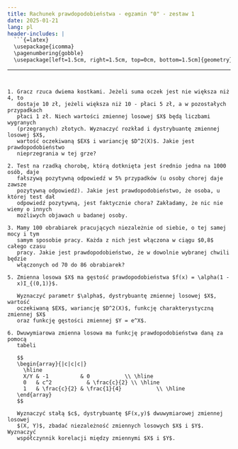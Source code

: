 ```yaml
---
title: Rachunek prawdopodobieństwa - egzamin "0" - zestaw 1
date: 2025-01-21
lang: pl
header-includes: |
  ```{=latex}
  \usepackage{icomma}
  \pagenumbering{gobble}
  \usepackage[left=1.5cm, right=1.5cm, top=0cm, bottom=1.5cm]{geometry}
  ```
---
```


1. Gracz rzuca dwiema kostkami. Jeżeli suma oczek jest nie większa niż 4, to
   dostaje 10 zł, jeżeli większa niż 10 - płaci 5 zł, a w pozostałych przypadkach
   płaci 1 zł. Niech wartości zmiennej losowej $X$ będą liczbami wygranych
   (przegranych) złotych. Wyznaczyć rozkład i dystrybuantę zmiennej losowej $X$,
   wartość oczekiwaną $EX$ i wariancję $D^2(X)$. Jakie jest prawdopodobieństwo
   nieprzegrania w tej grze?

2. Test na rzadką chorobę, którą dotknięta jest średnio jedna na 1000 osób, daje
   fałszywą pozytywną odpowiedź w 5% przypadków (u osoby chorej daje zawsze
   pozytywną odpowiedź). Jakie jest prawdopodobieństwo, że osoba, u której test dał
   odpowiedź pozytywną, jest faktycznie chora? Zakładamy, że nic nie wiemy o innych
   możliwych objawach u badanej osoby.

3. Mamy 100 obrabiarek pracujących niezależnie od siebie, o tej samej mocy i tym
   samym sposobie pracy. Każda z nich jest włączona w ciągu $0,8$ całego czasu
   pracy. Jakie jest prawdopodobieństwo, że w dowolnie wybranej chwili będzie
   włączonych od 70 do 86 obrabiarek?

5. Zmienna losowa $X$ ma gęstość prawdopodobieństwa $f(x) = \alpha(1 -
   x)I_{(0,1)}$.

   Wyznaczyć parametr $\alpha$, dystrybuantę zmiennej losowej $X$, wartość
   oczekiwaną $EX$, wariancję $D^2(X)$, funkcję charakterystyczną zmiennej $X$
   oraz funkcję gęstości zmiennej $Y = e^X$.

6. Dwuwymiarowa zmienna losowa ma funkcję prawdopodobieństwa daną za pomocą
   tabeli

   $$
   \begin{array}{|c|c|c|}
     \hline
     X/Y & -1          & 0           \\ \hline
     0   & c^2           & \frac{c}{2} \\ \hline
     1   & \frac{c}{2} & \frac{1}{4}           \\ \hline
   \end{array}
   $$

   Wyznaczyć stałą $c$, dystrybuantę $F(x,y)$ dwuwymiarowej zmiennej losowej
   $(X, Y)$, zbadać niezależność zmiennych losowych $X$ i $Y$. Wyznaczyć
   współczynnik korelacji między zmiennymi $X$ i $Y$.
